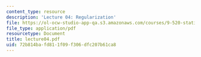 ```yaml
---
content_type: resource
description: 'Lecture 04: Regularization'
file: https://ol-ocw-studio-app-qa.s3.amazonaws.com/courses/9-520-statistical-learning-theory-and-applications-spring-2003/72b814bafd811f09f306dfc207b61ca8_lecture04.pdf
file_type: application/pdf
resourcetype: Document
title: lecture04.pdf
uid: 72b814ba-fd81-1f09-f306-dfc207b61ca8
---
```

